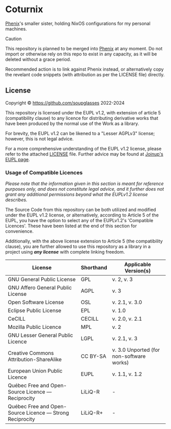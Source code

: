 # Coturnix

[Phenix](https://github.com/soupglasses/phenix)'s smaller sister, holding NixOS configurations for my personal machines.

> [!CAUTION]
> This repository is planned to be merged into [Phenix](https://github.com/soupglasses/phenix) at any moment. Do not import or otherwise rely on this repo to exist in any capacity, as it will be deleted without a grace period.
>
> Recommended action is to link against Phenix instead, or alternatively copy the revelant code snippets (with attribution as per the LICENSE file) directly.

## License

Copyright © https://github.com/soupglasses 2022-2024

This repository is licensed under the EUPL v1.2, with extension of article 5
(compatibility clause) to any licence for distributing derivative works that
have been produced by the normal use of the Work as a library.

For brevity, the EUPL v1.2 can be likened to a "Lesser AGPLv3" license; however,
this is not legal advice.

For a more comprehensive understanding of the EUPL v1.2 license, please refer to
the attached [LICENSE](./LICENSE) file. Further advice may be found at
[Joinup's EUPL page](https://joinup.ec.europa.eu/collection/eupl).

### Usage of Compatible Licences

_Please note that the information given in this section is meant for reference
purposes only, and does not constitute legal advice, and it further does not
grant any additional permissions beyond what the EUPLv1.2 license describes._

The Source Code from this repository can be both utilized and modified under
the EUPL v1.2 license, or alternatively, according to Article 5 of the EUPL,
you have the option to select any of the EUPLv1.2's 'Compatible Licences'.
These have been listed at the end of this section for convenience.

Additionally, with the above license extension to Article 5
(the compatibility clause), you are further allowed to use this
repository as a library in a project using ___any license___ with
complete linking freedom.

| License                                                   | Shorthand     | Applicable Version(s)                    |
|-----------------------------------------------------------|---------------|------------------------------------------|
| GNU General Public License                                | GPL           | v. 2, v. 3                               |
| GNU Affero General Public License                         | AGPL          | v. 3                                     |
| Open Software License                                     | OSL           | v. 2.1, v. 3.0                           |
| Eclipse Public License                                    | EPL           | v. 1.0                                   |
| CeCILL                                                    | CECILL        | v. 2.0, v. 2.1                           |
| Mozilla Public Licence                                    | MPL           | v. 2                                     |
| GNU Lesser General Public Licence                         | LGPL          | v. 2.1, v. 3                             |
| Creative Commons Attribution-ShareAlike                   | CC BY-SA      | v. 3.0 Unported (for non-software works) |
| European Union Public Licence                             | EUPL          | v. 1.1, v. 1.2                           |
| Québec Free and Open-Source Licence — Reciprocity         | LiLiQ-R       | -                                        |
| Québec Free and Open-Source Licence — Strong Reciprocity  | LiLiQ-R+      | -                                        |
